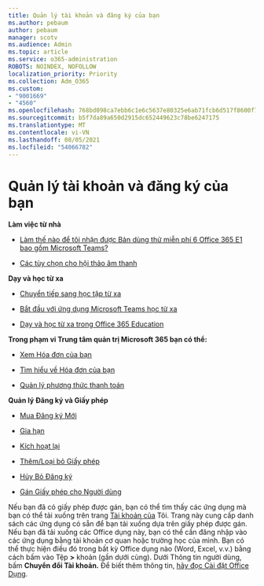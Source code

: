 ```yaml
---
title: Quản lý tài khoản và đăng ký của bạn
ms.author: pebaum
author: pebaum
manager: scotv
ms.audience: Admin
ms.topic: article
ms.service: o365-administration
ROBOTS: NOINDEX, NOFOLLOW
localization_priority: Priority
ms.collection: Adm_O365
ms.custom:
- "9001669"
- "4560"
ms.openlocfilehash: 768bd098ca7ebb6c1e6c5637e80325e6ab71fcb6d517f8600f7a42f00db478c8
ms.sourcegitcommit: b5f7da89a650d2915dc652449623c78be6247175
ms.translationtype: MT
ms.contentlocale: vi-VN
ms.lasthandoff: 08/05/2021
ms.locfileid: "54066782"
---
```

# <a name="manage-your-account-and-subscriptions"></a>Quản lý tài khoản và đăng ký của bạn

**Làm việc từ nhà**
- [Làm thế nào để tôi nhận được Bản dùng thử miễn phí 6 Office 365 E1 bao gồm Microsoft Teams?](https://docs.microsoft.com/MicrosoftTeams/e1-trial-license)

- [Các tùy chọn cho hội thảo âm thanh](https://docs.microsoft.com/alchemyinsights/options-for-audio-conferencing)

**Dạy và học từ xa**

- [Chuyển tiếp sang học tập từ xa](https://www.microsoft.com/education/remote-learning)

- [Bắt đầu với ứng dụng Microsoft Teams học từ xa](https://docs.microsoft.com/MicrosoftTeams/remote-learning-edu)

- [Dạy và học từ xa trong Office 365 Education](https://docs.microsoft.com/MicrosoftTeams/remote-learning-edu)

**Trong phạm vi Trung tâm quản trị Microsoft 365 bạn có thể:** 

- [Xem Hóa đơn của bạn](https://docs.microsoft.com/microsoft-365/commerce/billing-and-payments/view-your-bill-or-invoice) 

- [Tìm hiểu về Hóa đơn của bạn](https://docs.microsoft.com/microsoft-365/commerce/billing-and-payments/understand-your-invoice)

- [Quản lý phương thức thanh toán](https://docs.microsoft.com/microsoft-365/commerce/billing-and-payments/manage-payment-methods)

**Quản lý Đăng ký và Giấy phép** 

- [Mua Đăng ký Mới](https://docs.microsoft.com/microsoft-365/commerce/subscriptions/upgrade-to-different-plan)

- [Gia hạn](https://docs.microsoft.com/microsoft-365/commerce/subscriptions/renew-your-subscription) 

- [Kích hoạt lại](https://docs.microsoft.com/microsoft-365/commerce/subscriptions/reactivate-your-subscription)

- [Thêm/Loại bỏ Giấy phép](https://docs.microsoft.com/microsoft-365/commerce/licenses/buy-licenses)

- [Hủy Bỏ Đăng ký](https://docs.microsoft.com/microsoft-365/commerce/subscriptions/cancel-your-subscription)

- [Gán Giấy phép cho Người dùng](https://docs.microsoft.com/microsoft-365/admin/manage/assign-licenses-to-users)

Nếu bạn đã có giấy phép được gán, bạn có thể tìm thấy các ứng dụng mà bạn có thể tải xuống trên trang [Tài khoản của](https://portal.office.com/account/#installs) Tôi. Trang này cung cấp danh sách các ứng dụng có sẵn để bạn tải xuống dựa trên giấy phép được gán. Nếu bạn đã tải xuống các Office dụng này, bạn có thể cần đăng nhập vào các ứng dụng bằng tài khoản cơ quan hoặc trường học của mình. Bạn có thể thực hiện điều đó trong bất kỳ Office dụng nào (Word, Excel, v.v.) bằng cách bấm vào Tệp **>** khoản (gần dưới cùng). Dưới Thông tin người dùng, bấm **Chuyển đổi Tài khoản.** Để biết thêm thông tin, [hãy đọc Cài đặt Office Dụng](https://docs.microsoft.com/microsoft-365/admin/setup/install-applications). 

